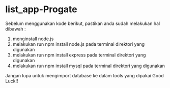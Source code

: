 # list_app-Progate
Sebelum menggunakan kode berikut, pastikan anda sudah melakukan hal dibawah :

1. menginstall node.js
2. melakukan run npm install node.js pada terminal direktori yang digunakan
3. melakukan run npm install express pada terminal direktori yang digunakan
4. melakukan run npm install mysql pada terminal direktori yang digunakan

Jangan lupa untuk mengimport database ke dalam tools yang dipakai
Good Luck!!
